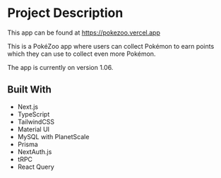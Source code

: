 # Project Description

This app can be found at https://pokezoo.vercel.app

This is a PokéZoo app where users can collect Pokémon to earn points which they can use to collect even more Pokémon.

The app is currently on version 1.06.

## Built With

- Next.js
- TypeScript
- TailwindCSS
- Material UI
- MySQL with PlanetScale
- Prisma
- NextAuth.js
- tRPC
- React Query
